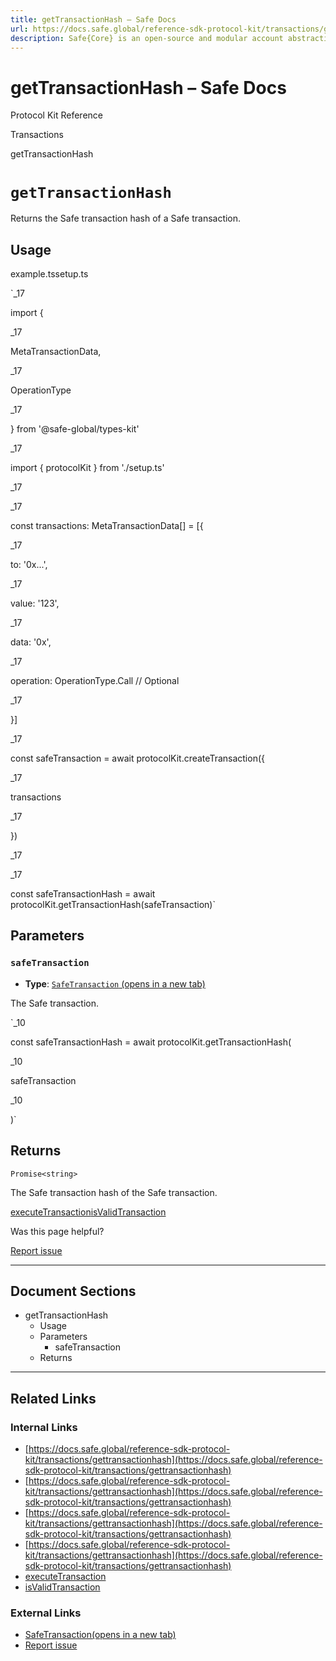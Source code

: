 ```yaml
---
title: getTransactionHash – Safe Docs
url: https://docs.safe.global/reference-sdk-protocol-kit/transactions/gettransactionhash
description: Safe{Core} is an open-source and modular account abstraction stack. Learn about its features and how to use it.
---
```


# getTransactionHash – Safe Docs

Protocol Kit Reference

Transactions

getTransactionHash

# `getTransactionHash`

Returns the Safe transaction hash of a Safe transaction.

## Usage



example.tssetup.ts

`_17

import {

_17

MetaTransactionData,

_17

OperationType

_17

} from '@safe-global/types-kit'

_17

import { protocolKit } from './setup.ts'

_17

_17

const transactions: MetaTransactionData[] = [{

_17

to: '0x...',

_17

value: '123',

_17

data: '0x',

_17

operation: OperationType.Call // Optional

_17

}]

_17

const safeTransaction = await protocolKit.createTransaction({

_17

transactions

_17

})

_17

_17

const safeTransactionHash = await protocolKit.getTransactionHash(safeTransaction)`

## Parameters

### `safeTransaction`

- **Type**: [`SafeTransaction` (opens in a new tab)](https://github.com/safe-global/safe-core-sdk/blob/main/packages/types-kit/src/types.ts#L54-L60)

The Safe transaction.

`_10

const safeTransactionHash = await protocolKit.getTransactionHash(

_10

safeTransaction

_10

)`

## Returns

`Promise<string>`

The Safe transaction hash of the Safe transaction.

[executeTransaction](/reference-sdk-protocol-kit/transactions/executetransaction "executeTransaction")[isValidTransaction](/reference-sdk-protocol-kit/transactions/isvalidtransaction "isValidTransaction")

Was this page helpful?

[Report issue](https://github.com/safe-global/safe-docs/issues/new?assignees=&labels=nextra-feedback&projects=&template=nextra-feedback.yml&title=%5BFeedback%5D+)

---

## Document Sections

- getTransactionHash
  - Usage
  - Parameters
    - safeTransaction
  - Returns

---

## Related Links

### Internal Links

- [https://docs.safe.global/reference-sdk-protocol-kit/transactions/gettransactionhash](https://docs.safe.global/reference-sdk-protocol-kit/transactions/gettransactionhash)
- [https://docs.safe.global/reference-sdk-protocol-kit/transactions/gettransactionhash](https://docs.safe.global/reference-sdk-protocol-kit/transactions/gettransactionhash)
- [https://docs.safe.global/reference-sdk-protocol-kit/transactions/gettransactionhash](https://docs.safe.global/reference-sdk-protocol-kit/transactions/gettransactionhash)
- [https://docs.safe.global/reference-sdk-protocol-kit/transactions/gettransactionhash](https://docs.safe.global/reference-sdk-protocol-kit/transactions/gettransactionhash)
- [executeTransaction](https://docs.safe.global/reference-sdk-protocol-kit/transactions/executetransaction)
- [isValidTransaction](https://docs.safe.global/reference-sdk-protocol-kit/transactions/isvalidtransaction)

### External Links

- [SafeTransaction(opens in a new tab)](https://github.com/safe-global/safe-core-sdk/blob/main/packages/types-kit/src/types.ts)
- [Report issue](https://github.com/safe-global/safe-docs/issues/new?assignees=&labels=nextra-feedback&projects=&template=nextra-feedback.yml&title=%5BFeedback%5D+)
